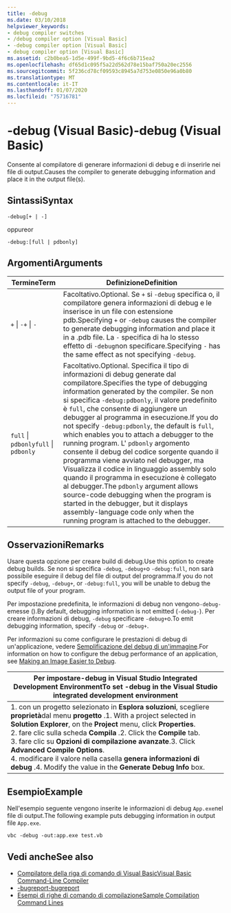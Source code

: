 ```yaml
---
title: -debug
ms.date: 03/10/2018
helpviewer_keywords:
- debug compiler switches
- /debug compiler option [Visual Basic]
- -debug compiler option [Visual Basic]
- debug compiler option [Visual Basic]
ms.assetid: c2b0bea5-1d5e-499f-9bd5-4f6c6b715ea2
ms.openlocfilehash: df65d1c095f5a22d562d78e15baf750a20ec2556
ms.sourcegitcommit: 5f236cd78cf09593c8945a7d753e0850e96a0b80
ms.translationtype: MT
ms.contentlocale: it-IT
ms.lasthandoff: 01/07/2020
ms.locfileid: "75716781"
---
```

# <a name="-debug-visual-basic"></a><span data-ttu-id="56e6f-102">-debug (Visual Basic)</span><span class="sxs-lookup"><span data-stu-id="56e6f-102">-debug (Visual Basic)</span></span>

<span data-ttu-id="56e6f-103">Consente al compilatore di generare informazioni di debug e di inserirle nei file di output.</span><span class="sxs-lookup"><span data-stu-id="56e6f-103">Causes the compiler to generate debugging information and place it in the output file(s).</span></span>

## <a name="syntax"></a><span data-ttu-id="56e6f-104">Sintassi</span><span class="sxs-lookup"><span data-stu-id="56e6f-104">Syntax</span></span>

```console
-debug[+ | -]
```

<span data-ttu-id="56e6f-105">oppure</span><span class="sxs-lookup"><span data-stu-id="56e6f-105">or</span></span>

```console
-debug:[full | pdbonly]
```

## <a name="arguments"></a><span data-ttu-id="56e6f-106">Argomenti</span><span class="sxs-lookup"><span data-stu-id="56e6f-106">Arguments</span></span>

|<span data-ttu-id="56e6f-107">Termine</span><span class="sxs-lookup"><span data-stu-id="56e6f-107">Term</span></span>|<span data-ttu-id="56e6f-108">Definizione</span><span class="sxs-lookup"><span data-stu-id="56e6f-108">Definition</span></span>|
|---|---|
|<span data-ttu-id="56e6f-109">`+` &#124; `-`</span><span class="sxs-lookup"><span data-stu-id="56e6f-109">`+` &#124; `-`</span></span>|<span data-ttu-id="56e6f-110">Facoltativo.</span><span class="sxs-lookup"><span data-stu-id="56e6f-110">Optional.</span></span> <span data-ttu-id="56e6f-111">Se `+` si `-debug` specifica o, il compilatore genera informazioni di debug e le inserisce in un file con estensione pdb.</span><span class="sxs-lookup"><span data-stu-id="56e6f-111">Specifying `+` or `-debug` causes the compiler to generate debugging information and place it in a .pdb file.</span></span> <span data-ttu-id="56e6f-112">La `-` specifica di ha lo stesso effetto di `-debug`non specificare.</span><span class="sxs-lookup"><span data-stu-id="56e6f-112">Specifying `-` has the same effect as not specifying `-debug`.</span></span>|
|<span data-ttu-id="56e6f-113">`full` &#124; `pdbonly`</span><span class="sxs-lookup"><span data-stu-id="56e6f-113">`full` &#124; `pdbonly`</span></span>|<span data-ttu-id="56e6f-114">Facoltativo.</span><span class="sxs-lookup"><span data-stu-id="56e6f-114">Optional.</span></span> <span data-ttu-id="56e6f-115">Specifica il tipo di informazioni di debug generate dal compilatore.</span><span class="sxs-lookup"><span data-stu-id="56e6f-115">Specifies the type of debugging information generated by the compiler.</span></span> <span data-ttu-id="56e6f-116">Se non si specifica `-debug:pdbonly`, il valore predefinito è `full`, che consente di aggiungere un debugger al programma in esecuzione.</span><span class="sxs-lookup"><span data-stu-id="56e6f-116">If you do not specify `-debug:pdbonly`, the default is `full`, which enables you to attach a debugger to the running program.</span></span> <span data-ttu-id="56e6f-117">L' `pdbonly` argomento consente il debug del codice sorgente quando il programma viene avviato nel debugger, ma Visualizza il codice in linguaggio assembly solo quando il programma in esecuzione è collegato al debugger.</span><span class="sxs-lookup"><span data-stu-id="56e6f-117">The `pdbonly` argument allows source-code debugging when the program is started in the debugger, but it displays assembly-language code only when the running program is attached to the debugger.</span></span>|

## <a name="remarks"></a><span data-ttu-id="56e6f-118">Osservazioni</span><span class="sxs-lookup"><span data-stu-id="56e6f-118">Remarks</span></span>

<span data-ttu-id="56e6f-119">Usare questa opzione per creare build di debug.</span><span class="sxs-lookup"><span data-stu-id="56e6f-119">Use this option to create debug builds.</span></span> <span data-ttu-id="56e6f-120">Se non si specifica `-debug`, `-debug+`o `-debug:full`, non sarà possibile eseguire il debug del file di output del programma.</span><span class="sxs-lookup"><span data-stu-id="56e6f-120">If you do not specify `-debug`, `-debug+`, or `-debug:full`, you will be unable to debug the output file of your program.</span></span>

<span data-ttu-id="56e6f-121">Per impostazione predefinita, le informazioni di debug non vengono`-debug-`emesse ().</span><span class="sxs-lookup"><span data-stu-id="56e6f-121">By default, debugging information is not emitted (`-debug-`).</span></span> <span data-ttu-id="56e6f-122">Per creare informazioni di debug, `-debug` specificare `-debug+`o.</span><span class="sxs-lookup"><span data-stu-id="56e6f-122">To emit debugging information, specify `-debug` or `-debug+`.</span></span>

<span data-ttu-id="56e6f-123">Per informazioni su come configurare le prestazioni di debug di un'applicazione, vedere [Semplificazione del debug di un'immagine](../../../framework/debug-trace-profile/making-an-image-easier-to-debug.md).</span><span class="sxs-lookup"><span data-stu-id="56e6f-123">For information on how to configure the debug performance of an application, see [Making an Image Easier to Debug](../../../framework/debug-trace-profile/making-an-image-easier-to-debug.md).</span></span>

|<span data-ttu-id="56e6f-124">Per impostare-debug in Visual Studio Integrated Development Environment</span><span class="sxs-lookup"><span data-stu-id="56e6f-124">To set -debug in the Visual Studio integrated development environment</span></span>|
|---|
|<span data-ttu-id="56e6f-125">1. con un progetto selezionato in **Esplora soluzioni**, scegliere **proprietà**dal menu **progetto** .</span><span class="sxs-lookup"><span data-stu-id="56e6f-125">1.  With a project selected in **Solution Explorer**, on the **Project** menu, click **Properties**.</span></span> <br /><span data-ttu-id="56e6f-126">2. fare clic sulla scheda **Compila** .</span><span class="sxs-lookup"><span data-stu-id="56e6f-126">2.  Click the **Compile** tab.</span></span><br /><span data-ttu-id="56e6f-127">3. fare clic su **Opzioni di compilazione avanzate**.</span><span class="sxs-lookup"><span data-stu-id="56e6f-127">3.  Click **Advanced Compile Options**.</span></span><br /><span data-ttu-id="56e6f-128">4. modificare il valore nella casella **genera informazioni di debug** .</span><span class="sxs-lookup"><span data-stu-id="56e6f-128">4.  Modify the value in the **Generate Debug Info** box.</span></span>|

## <a name="example"></a><span data-ttu-id="56e6f-129">Esempio</span><span class="sxs-lookup"><span data-stu-id="56e6f-129">Example</span></span>

<span data-ttu-id="56e6f-130">Nell'esempio seguente vengono inserite le informazioni di debug `App.exe`nel file di output.</span><span class="sxs-lookup"><span data-stu-id="56e6f-130">The following example puts debugging information in output file `App.exe`.</span></span>

```console
vbc -debug -out:app.exe test.vb
```

## <a name="see-also"></a><span data-ttu-id="56e6f-131">Vedi anche</span><span class="sxs-lookup"><span data-stu-id="56e6f-131">See also</span></span>

- [<span data-ttu-id="56e6f-132">Compilatore della riga di comando di Visual Basic</span><span class="sxs-lookup"><span data-stu-id="56e6f-132">Visual Basic Command-Line Compiler</span></span>](../../../visual-basic/reference/command-line-compiler/index.md)
- [<span data-ttu-id="56e6f-133">-bugreport</span><span class="sxs-lookup"><span data-stu-id="56e6f-133">-bugreport</span></span>](../../../visual-basic/reference/command-line-compiler/bugreport.md)
- [<span data-ttu-id="56e6f-134">Esempi di righe di comando di compilazione</span><span class="sxs-lookup"><span data-stu-id="56e6f-134">Sample Compilation Command Lines</span></span>](../../../visual-basic/reference/command-line-compiler/sample-compilation-command-lines.md)
